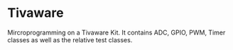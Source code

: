 # Tivaware

Mircroprogramming on a Tivaware Kit. It contains ADC, GPIO, PWM, Timer classes as well as the relative test classes.
